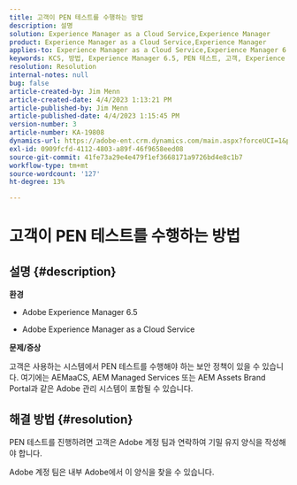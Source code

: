 ```yaml
---
title: 고객이 PEN 테스트를 수행하는 방법
description: 설명
solution: Experience Manager as a Cloud Service,Experience Manager
product: Experience Manager as a Cloud Service,Experience Manager
applies-to: Experience Manager as a Cloud Service,Experience Manager 6.5
keywords: KCS, 방법, Experience Manager 6.5, PEN 테스트, 고객, Experience Manager 클라우드 서비스, AEM
resolution: Resolution
internal-notes: null
bug: false
article-created-by: Jim Menn
article-created-date: 4/4/2023 1:13:21 PM
article-published-by: Jim Menn
article-published-date: 4/4/2023 1:15:45 PM
version-number: 3
article-number: KA-19808
dynamics-url: https://adobe-ent.crm.dynamics.com/main.aspx?forceUCI=1&pagetype=entityrecord&etn=knowledgearticle&id=4c121076-ead2-ed11-a7c7-6045bd006b4b
exl-id: 0909fcfd-4112-4803-a89f-46f9658eed08
source-git-commit: 41fe73a29e4e479f1ef3668171a9726bd4e8c1b7
workflow-type: tm+mt
source-wordcount: '127'
ht-degree: 13%

---
```


# 고객이 PEN 테스트를 수행하는 방법

## 설명 {#description}


<b>환경</b>

- Adobe Experience Manager 6.5

- Adobe Experience Manager as a Cloud Service

<b>문제/증상</b>

고객은 사용하는 시스템에서 PEN 테스트를 수행해야 하는 보안 정책이 있을 수 있습니다. 여기에는 AEMaaCS, AEM Managed Services 또는 AEM Assets Brand Portal과 같은 Adobe 관리 시스템이 포함될 수 있습니다.


## 해결 방법 {#resolution}


PEN 테스트를 진행하려면 고객은 Adobe 계정 팀과 연락하여 기밀 유지 양식을 작성해야 합니다.

Adobe 계정 팀은 내부 Adobe에서 이 양식을 찾을 수 있습니다.
